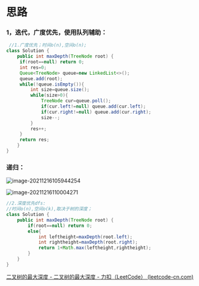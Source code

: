 # 思路

### 1，迭代，广度优先，使用队列辅助：

```java
 //1.广度优先；时间o(n),空间o(n);
class Solution {
    public int maxDepth(TreeNode root) {
     if(root==null) return 0;
     int res=0;
     Queue<TreeNode> queue=new LinkedList<>();
     queue.add(root);
     while(!queue.isEmpty()){
         int size=queue.size();
         while(size>0){
             TreeNode cur=queue.poll();
             if(cur.left!=null) queue.add(cur.left);
             if(cur.right!=null) queue.add(cur.right);
             size--;
         }
         res++;
     }
     return res;
    }
}
```

### 递归：

![image-20211216105944254](C:\Users\28635\AppData\Roaming\Typora\typora-user-images\image-20211216105944254.png)

![image-20211216110004271](C:\Users\28635\AppData\Roaming\Typora\typora-user-images\image-20211216110004271.png)

```java
//2.深度优先dfs:
//时间o(n),空间o(k),取决于树的深度；
class Solution {
    public int maxDepth(TreeNode root) {
        if(root==null) return 0;
        else{
            int leftheight=maxDepth(root.left);
            int rightheight=maxDepth(root.right);
            return 1+Math.max(leftheight,rightheight);
        }
    }
}
```

[二叉树的最大深度 - 二叉树的最大深度 - 力扣（LeetCode） (leetcode-cn.com)](https://leetcode-cn.com/problems/maximum-depth-of-binary-tree/solution/er-cha-shu-de-zui-da-shen-du-by-leetcode-solution/)